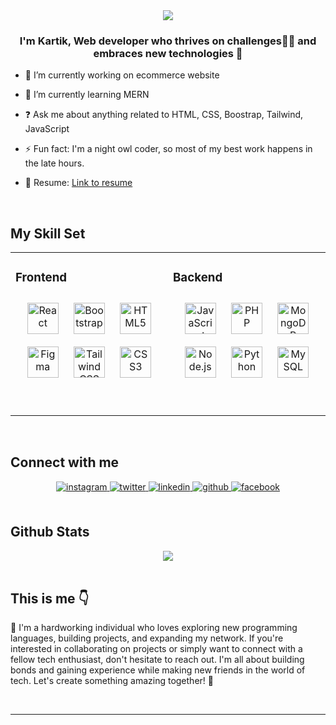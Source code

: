 <div align="center">
<img src="https://user-images.githubusercontent.com/74038190/264141683-8aa99f6c-267d-4977-9cd3-1a4c11675863.gif" align="center" style="max-width: 100%" />
</div>  
  

### <div align="center">I'm Kartik, Web developer who thrives on challenges👨‍💻  and embraces new technologies 🚀</div>  
  

- 🔭 I’m currently working on ecommerce website   
  

- 🌱 I’m currently learning MERN  
  

- ❓ Ask me about anything related to HTML, CSS, Boostrap, Tailwind, JavaScript
  

- ⚡ Fun fact: I'm a night owl coder, so most of my best work happens in the late hours.  
  


  

- 📄 Resume: [Link to resume](https://drive.google.com/file/d/1sUyAk-N8mxq967TE-GvUHnz7_LSMqEdm/view?usp=sharing)  
  
<!--- 🧑 Portfolio: [Kartik Kunder](http://example/com)  -->

<br/>  


## My Skill Set  
<table><tr><td valign="top" width="50%" style="padding-bottom: 50px">



### Frontend  
<div align="center">  
<a href="https://reactjs.org/" target="_blank"><img style="margin: 10px" src="https://profilinator.rishav.dev/skills-assets/react-original-wordmark.svg" alt="React" height="50" /></a>  
<a href="https://getbootstrap.com/docs/3.4/javascript/" target="_blank"><img style="margin: 10px" src="https://profilinator.rishav.dev/skills-assets/bootstrap-plain.svg" alt="Bootstrap" height="50" /></a>  
<a href="https://en.wikipedia.org/wiki/HTML5" target="_blank"><img style="margin: 10px" src="https://profilinator.rishav.dev/skills-assets/html5-original-wordmark.svg" alt="HTML5" height="50" /></a>  
<a href="https://www.figma.com/" target="_blank"><img style="margin: 10px" src="https://profilinator.rishav.dev/skills-assets/figma-icon.svg" alt="Figma" height="50" /></a>  
<a href="https://www.tailwindcss.com/" target="_blank"><img style="margin: 10px" src="https://profilinator.rishav.dev/skills-assets/tailwindcss.svg" alt="Tailwind CSS" height="50" /></a>  
<a href="https://www.w3schools.com/css/" target="_blank"><img style="margin: 10px" src="https://profilinator.rishav.dev/skills-assets/css3-original-wordmark.svg" alt="CSS3" height="50" /></a>  
</div>

</td><td valign="top" width="50%" style="padding-bottom: 50px">



### Backend  
<div align="center">  
<a href="https://www.javascript.com/" target="_blank"><img style="margin: 10px" src="https://profilinator.rishav.dev/skills-assets/javascript-original.svg" alt="JavaScript" height="50" /></a>  
<a href="https://www.php.net/" target="_blank"><img style="margin: 10px" src="https://profilinator.rishav.dev/skills-assets/php-original.svg" alt="PHP" height="50" /></a>  
<a href="https://www.mongodb.com/" target="_blank"><img style="margin: 10px" src="https://profilinator.rishav.dev/skills-assets/mongodb-original-wordmark.svg" alt="MongoDB" height="50" /></a>  
<a href="https://nodejs.org/" target="_blank"><img style="margin: 10px" src="https://profilinator.rishav.dev/skills-assets/nodejs-original-wordmark.svg" alt="Node.js" height="50" /></a>  
<!--<a href="https://www.linux.org/" target="_blank"><img style="margin: 10px" src="https://profilinator.rishav.dev/skills-assets/linux-original.svg" alt="Linux" height="50" /></a>  -->
<a href="https://www.python.org/" target="_blank"><img style="margin: 10px" src="https://profilinator.rishav.dev/skills-assets/python-original.svg" alt="Python" height="50" /></a>  
<a href="https://www.mysql.com/" target="_blank"><img style="margin: 10px" src="https://profilinator.rishav.dev/skills-assets/mysql-original-wordmark.svg" alt="MySQL" height="50" /></a>  
<!--<a href="https://expressjs.com/" target="_blank"><img style="margin: 10px" src="https://profilinator.rishav.dev/skills-assets/express-original-wordmark.svg" alt="Express.js" height="50" /></a>  -->
</div>

<!--</td><td valign="top" width="33%">-->



<!--### DevOps  -->
<!--<div align="center">  -->
<!--<a href="https://www.gnu.org/software/bash/" target="_blank"><img style="margin: 10px" src="https://profilinator.rishav.dev/skills-assets/gnu_bash-icon.svg" alt="Bash" height="50" /></a>  -->
<!--<a href="https://github.com/" target="_blank"><img style="margin: 10px" src="https://profilinator.rishav.dev/skills-assets/git-scm-icon.svg" alt="Git" height="50" /></a>  -->
<!--</div>-->

<!--</td>-->
</tr></table>  

<br/>  


## Connect with me  
<div align="center">
<a href="https://instagram.com/kartikunder" target="_blank">
<img src=https://img.shields.io/badge/instagram-%23000000.svg?&style=for-the-badge&logo=instagram&logoColor=white alt=instagram style="margin-bottom: 5px;" />
</a>
<a href="https://twitter.com/kartikunder" target="_blank">
<img src=https://img.shields.io/badge/twitter-%2300acee.svg?&style=for-the-badge&logo=twitter&logoColor=white alt=twitter style="margin-bottom: 5px;" />
</a>
<a href="https://linkedin.com/in/Kartik Kunder" target="_blank">
<img src=https://img.shields.io/badge/linkedin-%231E77B5.svg?&style=for-the-badge&logo=linkedin&logoColor=white alt=linkedin style="margin-bottom: 5px;" />
</a>
<!--<a href="https://dribbble.com/kartikunder" target="_blank">-->
<!--<img src=https://img.shields.io/badge/dribbble-%23E45285.svg?&style=for-the-badge&logo=dribbble&logoColor=white alt=dribbble style="margin-bottom: 5px;" />-->
<!--</a>-->
<a href="https://github.com/kartikunder" target="_blank">
<img src=https://img.shields.io/badge/github-%2324292e.svg?&style=for-the-badge&logo=github&logoColor=white alt=github style="margin-bottom: 5px;" />
</a>
<a href="https://www.facebook.com/kartik.kunder.7" target="_blank">
<img src=https://img.shields.io/badge/facebook-%232E87FB.svg?&style=for-the-badge&logo=facebook&logoColor=white alt=facebook style="margin-bottom: 5px;" />
</a>  
</div>  
  

<br/>  


## Github Stats  
<div align="center"><img src="https://github-readme-stats.vercel.app/api?username=kartikunder&show_icons=true&count_private=true&hide_border=true" align="center" /></div>  

<br/>  


## This is me 👇  
🚀 I'm a hardworking individual who loves exploring new programming languages, building projects, and expanding my network. If you're interested in collaborating on projects or simply want to connect with a fellow tech enthusiast, don't hesitate to reach out. I'm all about building bonds and gaining experience while making new friends in the world of tech. Let's create something amazing together! 🌟  
  

<br/>  

<!--<div align="center">-->
<!--<img src="https://www.canva.com/design/DAFzUj6V-II/BxvzH0geE7_GVmbfCRAvPA/edit?utm_content=DAFzUj6V-II&utm_campaign=designshare&utm_medium=link2&utm_source=sharebutton" align="center" height="" width="600" />-->
<!--</div>  -->

<!--<br />-->

----
<!--<div align="center">Generated using <a href="https://profilinator.rishav.dev/" target="_blank">Github Profilinator</a></div>-->
